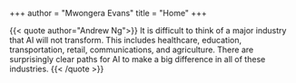+++
author = "Mwongera Evans"
title = "Home"
+++

{{< quote author="Andrew Ng">}}
It is difficult to think of a major industry that AI will not transform. This includes healthcare, education, transportation, retail, communications, and agriculture. There are surprisingly clear paths for AI to make a big difference in all of these industries.
{{< /quote >}}